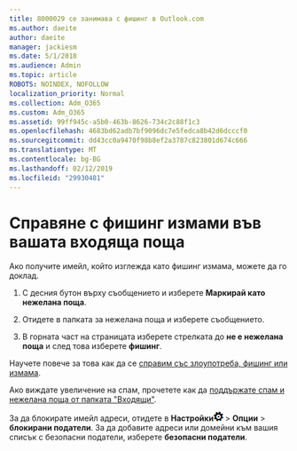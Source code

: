 ```yaml
---
title: 8000029 се занимава с фишинг в Outlook.com
ms.author: daeite
author: daeite
manager: jackiesm
ms.date: 5/1/2018
ms.audience: Admin
ms.topic: article
ROBOTS: NOINDEX, NOFOLLOW
localization_priority: Normal
ms.collection: Adm_O365
ms.custom: Adm_O365
ms.assetid: 99ff945c-a5b0-463b-8626-734c2c88f1c3
ms.openlocfilehash: 4683bd62adb7bf9096dc7e5fedca8b42d6dcccf0
ms.sourcegitcommit: dd43cc0a9470f98b8ef2a3787c823801d674c666
ms.translationtype: MT
ms.contentlocale: bg-BG
ms.lasthandoff: 02/12/2019
ms.locfileid: "29930481"
---
```

# <a name="deal-with-phishing-scams-in-your-inbox"></a>Справяне с фишинг измами във вашата входяща поща

Ако получите имейл, който изглежда като фишинг измама, можете да го доклад.
  
1. С десния бутон върху съобщението и изберете **Маркирай като нежелана поща**. 
    
2. Отидете в папката за нежелана поща и изберете съобщението.
    
3. В горната част на страницата изберете стрелката до **не е нежелана поща** и след това изберете **фишинг**. 
    
Научете повече за това как да се [справим със злоупотреба, фишинг или измама](https://go.microsoft.com/fwlink/p/?linkid=873139).
  
Ако виждате увеличение на спам, прочетете как да [поддържате спам и нежелана поща от папката "Входящи"](https://go.microsoft.com/fwlink/p/?linkid=873140).
  
За да блокирате имейл адреси, отидете в **Настройки**![настройки](media/f4b2e798-fff1-4a14-931f-5677a4543b58.png) \> **Опции** \> **блокирани податели**. За да добавите адреси или домейни към вашия списък с безопасни податели, изберете **безопасни податели**. 
  

